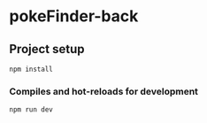 # pokeFinder-back

## Project setup
```
npm install
```

### Compiles and hot-reloads for development
```
npm run dev